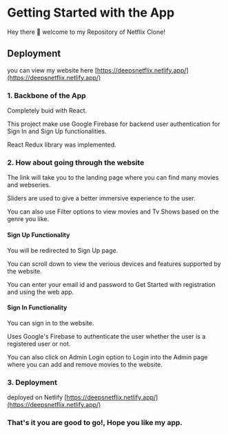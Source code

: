 # Getting Started with the App

Hey there 👋 welcome to my Repository of Netflix Clone!

## Deployment

you can view my website here [https://deepsnetflix.netlify.app/](https://deepsnetflix.netlify.app/)

### 1. Backbone of the App

Completely buid with React.

This project make use Google Firebase for backend user authentication for Sign In and Sign Up functionalities.

React Redux library was implemented.


### 2. How about going through the website

The link will take you to the landing page where you can find many movies and webseries.

Sliders are used to give a better immersive experience to the user.

You can also use Filter options to view movies and Tv Shows based on the genre you like.

####  Sign Up Functionality

You will be redirected to Sign Up page.

You can scroll down to view the verious devices and features supported by the website.

You can enter your email id and password to Get Started with registration and using the web app.

#### Sign In Functionality

You can sign in to the website.

Uses Google's Firebase to authenticate the user whether the user is a registered user or not.

You can also click on Admin Login option to Login into the Admin page where you can add and remove movies to the website. 




### 3. Deployment

deployed on Netlify [https://deepsnetflix.netlify.app/](https://deepsnetflix.netlify.app/)


### That's it you are good to go!, Hope you like my app.


